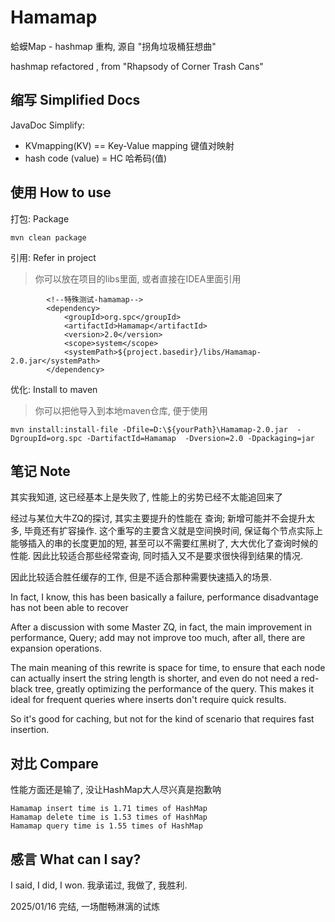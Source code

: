 # Hamamap

蛤蟆Map - hashmap 重构, 源自 "拐角垃圾桶狂想曲"

hashmap refactored , from "Rhapsody of Corner Trash Cans"

## 缩写 Simplified Docs

JavaDoc Simplify:

- KVmapping(KV) == Key-Value mapping 键值对映射
- hash code (value) = HC 哈希码(值)

## 使用 How to use

打包: Package

```shell
mvn clean package
```

引用: Refer in project
> 你可以放在项目的libs里面, 或者直接在IDEA里面引用

```mvn
        <!--特殊测试-hamamap-->
        <dependency>
            <groupId>org.spc</groupId>
            <artifactId>Hamamap</artifactId>
            <version>2.0</version>
            <scope>system</scope>
            <systemPath>${project.basedir}/libs/Hamamap-2.0.jar</systemPath>
        </dependency>
```

优化: Install to maven
> 你可以把他导入到本地maven仓库, 便于使用

```mvn
mvn install:install-file -Dfile=D:\${yourPath}\Hamamap-2.0.jar  -DgroupId=org.spc -DartifactId=Hamamap  -Dversion=2.0 -Dpackaging=jar
```

## 笔记 Note

其实我知道, 这已经基本上是失败了, 性能上的劣势已经不太能追回来了

经过与某位大牛ZQ的探讨, 其实主要提升的性能在 查询; 新增可能并不会提升太多, 毕竟还有扩容操作.
这个重写的主要含义就是空间换时间, 保证每个节点实际上能够插入的串的长度更加的短, 甚至可以不需要红黑树了, 大大优化了查询时候的性能. 因此比较适合那些经常查询, 同时插入又不是要求很快得到结果的情况.

因此比较适合胜任缓存的工作, 但是不适合那种需要快速插入的场景.

In fact, I know, this has been basically a failure, performance disadvantage has not been able to recover

After a discussion with some Master ZQ, in fact, the main improvement in performance, Query; add may not improve too much, after all, there are expansion operations.

The main meaning of this rewrite is space for time, to ensure that each node can actually insert the string length is shorter, and even do not need a red-black tree, greatly optimizing the performance of the query. This makes it ideal for frequent queries where inserts don't require quick results.

So it's good for caching, but not for the kind of scenario that requires fast insertion.

## 对比 Compare

性能方面还是输了, 没让HashMap大人尽兴真是抱歉呐

```text
Hamamap insert time is 1.71 times of HashMap
Hamamap delete time is 1.53 times of HashMap
Hamamap query time is 1.55 times of HashMap
```

## 感言 What can I say?

I said, I did, I won. 我承诺过, 我做了, 我胜利.

2025/01/16 完结, 一场酣畅淋漓的试炼
